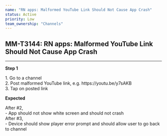 ```yaml
---
name: "RN apps: Malformed YouTube Link Should Not Cause App Crash"
status: Active
priority: Low
team_ownership: "Channels"
---
```


## MM-T3144: RN apps: Malformed YouTube Link Should Not Cause App Crash

---

**Step 1**

1\. Go to a channel\
2\. Post malformed YouTube link, e.g. https\://youtu.be/y7sAKB\
3\. Tap on posted link

**Expected**

After #2,\
\- App should not show white screen and should not crash\
After #3,\
\- Device should show player error prompt and should allow user to go back to channel
